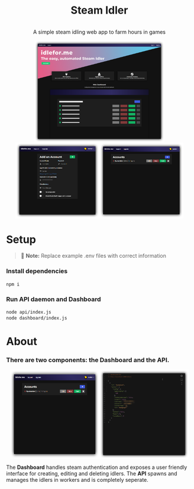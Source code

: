 <span align="center" style="display: flex; flex-direction: column;">
  <h1><b>Steam Idler</b></h1>
  <p>A simple steam idling web app to farm hours in games</p>
</span>
<span style="display: flex; flex-wrap: wrap; justify-content: center;"> 
<img src="./screenshots/landing.png" alt="landing page" width="70%">
<img src="./screenshots/add_account.png" alt="add account" width="45%">
<img src="./screenshots/dashboard.png" alt="dashboard" width="45%">
</span>

<h1>Setup</h1>

> 📝 **Note:** Replace example .env files with correct information

### Install dependencies
```
npm i
```

### Run API daemon and Dashboard
```
node api/index.js
node dashboard/index.js
```

<h1>About</h1>
<h3>There are two components: the <b>Dashboard</b> and the <b>API</b>.</h3>

<span style="display: flex; flex-wrap: wrap; justify-content: center;"> 
<img src="./screenshots/dashboard.png" alt="dashboard" width="48%">
<img src="./screenshots/api.png" alt="api" width="48%">
</span>

<p>The <b>Dashboard</b> handles steam authentication and exposes a user friendly interface for creating, editing and deleting idlers. The <b>API</b> spawns and manages the idlers in workers and is completely seperate.</p>